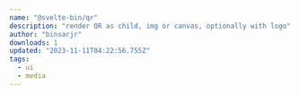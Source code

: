 ```yaml
---
name: "@svelte-bin/qr"
description: "render QR as child, img or canvas, optionally with logo"
author: "binsarjr"
downloads: 1
updated: "2023-11-11T04:22:56.755Z"
tags: 
  - ui
  - media
---
```

